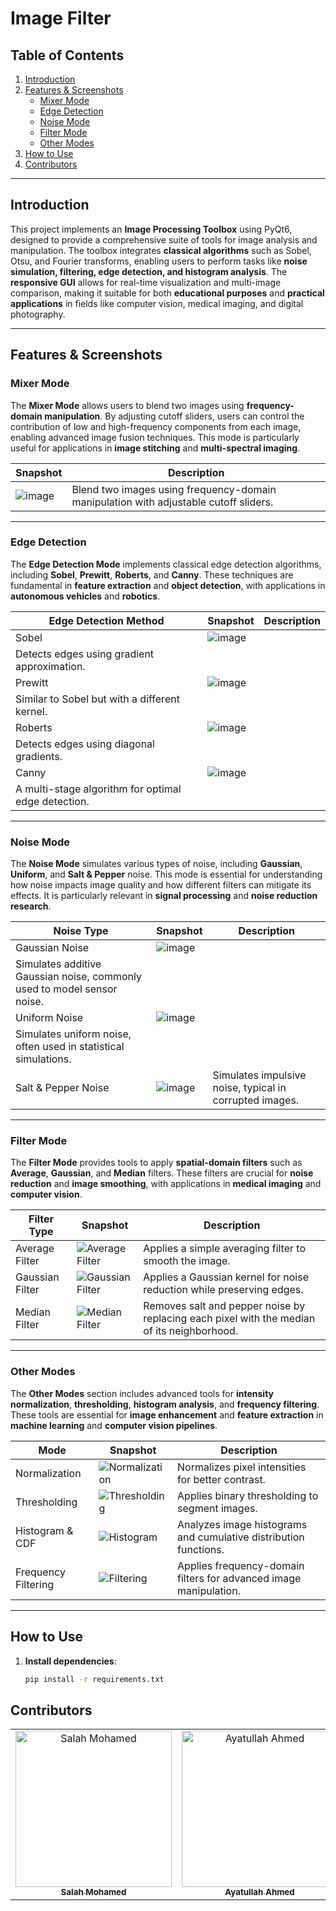 # Image Filter

## Table of Contents
1. [Introduction](#introduction)
2. [Features & Screenshots](#features--screenshots)
   - [Mixer Mode](#-mixer-mode)
   - [Edge Detection](#-edge-detection)
   - [Noise Mode](#-noise-mode)
   - [Filter Mode](#-filter-mode)
   - [Other Modes](#-other-modes)
3. [How to Use](#how-to-use)
4. [Contributors](#contributors)

---

## Introduction
This project implements an **Image Processing Toolbox** using PyQt6, designed to provide a comprehensive suite of tools for image analysis and manipulation. The toolbox integrates **classical algorithms** such as Sobel, Otsu, and Fourier transforms, enabling users to perform tasks like **noise simulation, filtering, edge detection, and histogram analysis**. The **responsive GUI** allows for real-time visualization and multi-image comparison, making it suitable for both **educational purposes** and **practical applications** in fields like computer vision, medical imaging, and digital photography.

---

## Features & Screenshots

### Mixer Mode  
The **Mixer Mode** allows users to blend two images using **frequency-domain manipulation**. By adjusting cutoff sliders, users can control the contribution of low and high-frequency components from each image, enabling advanced image fusion techniques. This mode is particularly useful for applications in **image stitching** and **multi-spectral imaging**.

| Snapshot | Description |
|----------|-------------|
| ![image](https://github.com/user-attachments/assets/1106fcc8-1914-4c0b-a5d9-26160338f037) | Blend two images using frequency-domain manipulation with adjustable cutoff sliders. |

---
### Edge Detection  
The **Edge Detection Mode** implements classical edge detection algorithms, including **Sobel**, **Prewitt**, **Roberts**, and **Canny**. These techniques are fundamental in **feature extraction** and **object detection**, with applications in **autonomous vehicles** and **robotics**.

| Edge Detection Method | Snapshot | Description |
|-----------------------|----------|-------------|
| Sobel | ![image](https://github.com/user-attachments/assets/f2ad30bb-51de-404e-8e2d-facfb8e32959)
 | Detects edges using gradient approximation. |
| Prewitt |![image](https://github.com/user-attachments/assets/c88f2d5d-3a6c-43d7-aef1-93e8194ebdad)
 | Similar to Sobel but with a different kernel. |
| Roberts | ![image](https://github.com/user-attachments/assets/9023efdf-7638-433e-be66-13abf469526d)
 | Detects edges using diagonal gradients. |
| Canny | ![image](https://github.com/user-attachments/assets/ae252113-fbb9-47c5-8b34-35f6e1f5612c)
 | A multi-stage algorithm for optimal edge detection. |

---
### Noise Mode  
The **Noise Mode** simulates various types of noise, including **Gaussian**, **Uniform**, and **Salt & Pepper** noise. This mode is essential for understanding how noise impacts image quality and how different filters can mitigate its effects. It is particularly relevant in **signal processing** and **noise reduction research**.

| Noise Type | Snapshot | Description |
|------------|----------|-------------|
| Gaussian Noise | ![image](https://github.com/user-attachments/assets/06911f84-f888-4182-95c4-2f34cd93ce1e)
 | Simulates additive Gaussian noise, commonly used to model sensor noise. |
| Uniform Noise | ![image](https://github.com/user-attachments/assets/001a5180-c1a4-4455-ab12-f043bd16b66d)
| Simulates uniform noise, often used in statistical simulations. |
| Salt & Pepper Noise | ![image](https://github.com/user-attachments/assets/13d48f82-b14c-41ce-9304-e03cac4bf92e) | Simulates impulsive noise, typical in corrupted images. |

---

### Filter Mode  
The **Filter Mode** provides tools to apply **spatial-domain filters** such as **Average**, **Gaussian**, and **Median** filters. These filters are crucial for **noise reduction** and **image smoothing**, with applications in **medical imaging** and **computer vision**.

| Filter Type | Snapshot | Description |
|-------------|----------|-------------|
| Average Filter | ![Average Filter](https://github.com/user-attachments/assets/c82948b8-fb91-4411-b2cf-1f6c44d98789) | Applies a simple averaging filter to smooth the image. |
| Gaussian Filter | ![Gaussian Filter](https://github.com/user-attachments/assets/42218d6b-8101-4799-8bd3-9f2b6a7aee1d) | Applies a Gaussian kernel for noise reduction while preserving edges. |
| Median Filter | ![Median Filter](https://github.com/user-attachments/assets/d5cd1d6f-a232-4b1e-b9da-93fddfc8416b) | Removes salt and pepper noise by replacing each pixel with the median of its neighborhood. |

---


### Other Modes  
The **Other Modes** section includes advanced tools for **intensity normalization**, **thresholding**, **histogram analysis**, and **frequency filtering**. These tools are essential for **image enhancement** and **feature extraction** in **machine learning** and **computer vision pipelines**.

| Mode | Snapshot | Description |
|------|----------|-------------|
| Normalization | ![Normalization](https://github.com/user-attachments/assets/a78f39c8-446a-4516-b7f3-0d151be6f076) | Normalizes pixel intensities for better contrast. |
| Thresholding | ![Thresholding](https://github.com/user-attachments/assets/ef74dc5c-1aca-488e-a2bd-06b27fb423d0) | Applies binary thresholding to segment images. |
| Histogram & CDF | ![Histogram](https://github.com/user-attachments/assets/499d3d15-2a48-4065-8c89-2938a7b81e6c) | Analyzes image histograms and cumulative distribution functions. |
| Frequency Filtering | ![Filtering](https://github.com/user-attachments/assets/5dfbc25b-0f07-4e80-ad76-c8cb865af36e) | Applies frequency-domain filters for advanced image manipulation. |

---

## How to Use
1. **Install dependencies**:  
   ```bash
   pip install -r requirements.txt

## Contributors

<table>
  <tr>
        <td align="center">
      <a href="https://github.com/salahmohamed03">
        <img src="https://avatars.githubusercontent.com/u/93553073?v=4" width="250px;" alt="Salah Mohamed"/>
        <br />
        <sub><b>Salah Mohamed</b></sub>
      </a>
    </td>
    <td align="center">
      <a href="https://github.com/Ayatullah-ahmed" target="_blank">
        <img src="https://avatars.githubusercontent.com/u/125223938?v=" width="250px;" alt="Ayatullah Ahmed"/>
        <br />
        <sub><b>Ayatullah Ahmed</b></sub>
      </a>
    </td>
        <td align="center">
      <a href="https://github.com/Abdelrahman0Sayed">
        <img src="https://avatars.githubusercontent.com/u/113141265?v=4" width="250px;" alt="Abdelrahman Sayed"/>
        <br />
        <sub><b>Abdelrahman Sayed</b></sub>
      </a>
    </td>
        </td>
        <td align="center">
      <a href="https://github.com/AhmeedRaafatt">
        <img src="https://avatars.githubusercontent.com/u/125607744?v=4" width="250px;" alt="Ahmed Raffat"/>
        <br />
        <sub><b>Ahmed Rafaat</b></sub>
      </a>
    </td>
  </tr>
</table>
